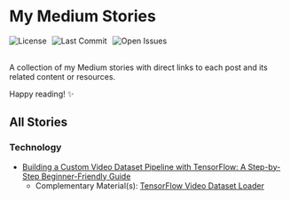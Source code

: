 # My Medium Stories
<div style="display: flex; gap: 10px; flex-wrap: wrap;">
    <img src="https://img.shields.io/github/license/AliKHaliliT/My-Medium-Stories" alt="License">
    <img src="https://img.shields.io/github/last-commit/AliKHaliliT/My-Medium-Stories" alt="Last Commit">
    <img src="https://img.shields.io/github/issues/AliKHaliliT/My-Medium-Stories" alt="Open Issues">
</div>
<br/>

A collection of my Medium stories with direct links to each post and its related content or resources.

Happy reading! ✨

<!-- ## 🌟 Featured Stories

1. **[Title of Story 1](link-to-story-1)**  
2. **[Title of Story 2](link-to-story-2)**  
3. **[Title of Story 3](link-to-story-3)**   -->

##  All Stories

### Technology
- [Building a Custom Video Dataset Pipeline with TensorFlow: A Step-by-Step Beginner-Friendly Guide](https://medium.com/@ali.khalili.t98/building-a-custom-video-dataset-pipeline-with-tensorflow-a-step-by-step-beginner-friendly-guide-14750725dbc5)  
    - Complementary Material(s): [TensorFlow Video Dataset Loader](https://github.com/AliKHaliliT/My-Medium-Stories)
<!-- - [Story Title 2](link-to-story-2)   -->

<!-- ### 🌱 Personal Growth
- [Story Title 3](link-to-story-3)  
- [Story Title 4](link-to-story-4)   -->
